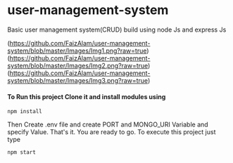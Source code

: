
# user-management-system
Basic user management system(CRUD) build using node Js and express Js

(https://github.com/FaizAlam/user-management-system/blob/master/Images/Img1.png?raw=true)
(https://github.com/FaizAlam/user-management-system/blob/master/Images/Img2.png?raw=true)
(https://github.com/FaizAlam/user-management-system/blob/master/Images/Img3.png?raw=true)

#### To Run this project Clone it and install modules using
```
npm install
```

Then Create .env file and create PORT and MONGO_URI Variable and specify Value.
That's it. You are ready to go. To execute this project just type
```
npm start
```


